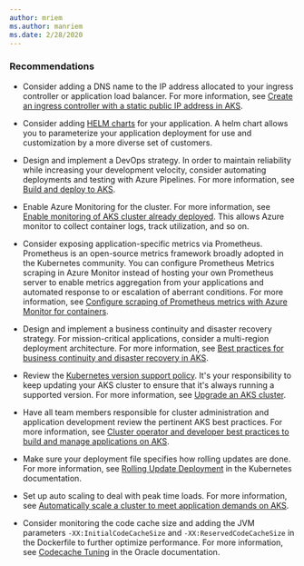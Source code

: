 ```yaml
---
author: mriem
ms.author: manriem
ms.date: 2/28/2020
---
```


### Recommendations

* Consider adding a DNS name to the IP address allocated to your ingress controller or application load balancer. For more information, see [Create an ingress controller with a static public IP address in AKS](/azure/aks/ingress-static-ip).

* Consider adding [HELM charts](https://helm.sh/docs/topics/charts/) for your application. A helm chart allows you to parameterize your application deployment for use and customization by a more diverse set of customers.

* Design and implement a DevOps strategy. In order to maintain reliability while increasing your development velocity, consider automating deployments and testing with Azure Pipelines. For more information, see [Build and deploy to AKS](/azure/devops/pipelines/ecosystems/kubernetes/aks-template).

* Enable Azure Monitoring for the cluster. For more information, see [Enable monitoring of AKS cluster already deployed](/azure/azure-monitor/insights/container-insights-enable-existing-clusters). This allows Azure monitor to collect container logs, track utilization, and so on.

* Consider exposing application-specific metrics via Prometheus. Prometheus is an open-source metrics framework broadly adopted in the Kubernetes community. You can configure Prometheus Metrics scraping in Azure Monitor instead of hosting your own Prometheus server to enable metrics aggregation from your applications and automated response to or escalation of aberrant conditions. For more information, see [Configure scraping of Prometheus metrics with Azure Monitor for containers](/azure/azure-monitor/insights/container-insights-prometheus-integration).

* Design and implement a business continuity and disaster recovery strategy. For mission-critical applications, consider a multi-region deployment architecture. For more information, see [Best practices for business continuity and disaster recovery in AKS](/azure/aks/operator-best-practices-multi-region).

* Review the [Kubernetes version support policy](/azure/aks/supported-kubernetes-versions#kubernetes-version-support-policy). It's your responsibility to keep updating your AKS cluster to ensure that it's always running a supported version. For more information, see [Upgrade an AKS cluster](/azure/aks/upgrade-cluster).

* Have all team members responsible for cluster administration and application development review the pertinent AKS best practices. For more information, see [Cluster operator and developer best practices to build and manage applications on AKS](/azure/aks/best-practices).

* Make sure your deployment file specifies how rolling updates are done. For more information, see [Rolling Update Deployment](https://kubernetes.io/docs/concepts/workloads/controllers/deployment/#rolling-update-deployment) in the Kubernetes documentation.

* Set up auto scaling to deal with peak time loads. For more information, see [Automatically scale a cluster to meet application demands on AKS](/azure/aks/cluster-autoscaler).

* Consider monitoring the code cache size and adding the JVM parameters `-XX:InitialCodeCacheSize` and `-XX:ReservedCodeCacheSize` in the Dockerfile to further optimize performance. For more information, see [Codecache Tuning](https://docs.oracle.com/javase/8/embedded/develop-apps-platforms/codecache.htm) in the Oracle documentation.
